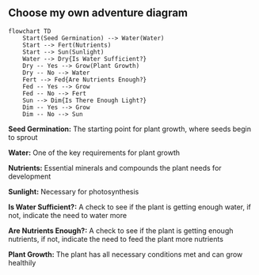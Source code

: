 ## Choose my own adventure diagram

```mermaid
flowchart TD
    Start(Seed Germination) --> Water(Water)
    Start --> Fert(Nutrients)
    Start --> Sun(Sunlight)
    Water --> Dry{Is Water Sufficient?}
    Dry -- Yes --> Grow(Plant Growth)
    Dry -- No --> Water
    Fert --> Fed{Are Nutrients Enough?}
    Fed -- Yes --> Grow
    Fed -- No --> Fert
    Sun --> Dim{Is There Enough Light?}
    Dim -- Yes --> Grow
    Dim -- No --> Sun
```

**Seed Germination:** The starting point for plant growth, where seeds begin to sprout

**Water:** One of the key requirements for plant growth

**Nutrients:** Essential minerals and compounds the plant needs for development

**Sunlight:** Necessary for photosynthesis

**Is Water Sufficient?:** A check to see if the plant is getting enough water, if not, indicate the need to water more

**Are Nutrients Enough?:** A check to see if the plant is getting enough nutrients, if not, indicate the need to feed the plant more nutrients

**Plant Growth:** The plant has all necessary conditions met and can grow healthily 
